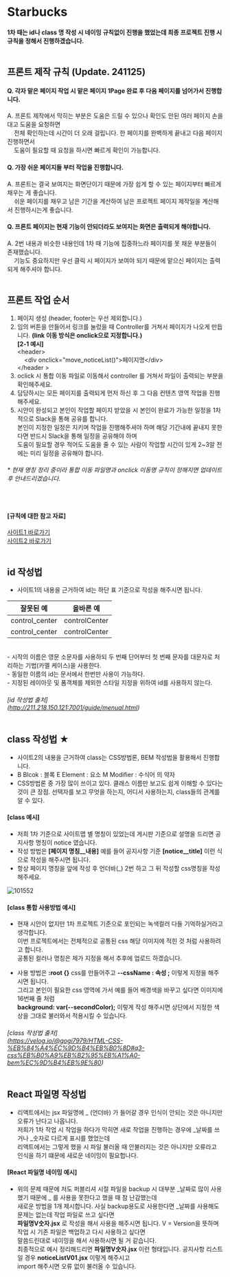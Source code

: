 # Starbucks

#### 1차 때는 id나 class 명 작성 시 네이밍 규칙없이 진행을 했었는데 최종 프로젝트 진행 시 규칙을 정해서 진행하겠습니다.<br/><br/>

## 프론트 제작 규칙 (Update. 241125)<br/>
#### Q. 각자 맡은 페이지 작업 시 맡은 페이지 1Page 완료 후 다음 페이지를 넘어가서 진행합니다.<br/>
A. 프론트 제작에서 막히는 부분은 도움은 드릴 수 있으나 확인도 안된 여러 페이지 손을 대고 도움을 요청하면 <br/>
&nbsp;&nbsp;&nbsp;&nbsp;전체 확인하는데 시간이 더 오래 걸립니다. 한 페이지를 완벽하게 끝내고 다음 페이지 진행하면서 <br/>
&nbsp;&nbsp;&nbsp;&nbsp;도움이 필요할 때 요청을 하시면 빠르게 확인이 가능합니다.<br/>
#### Q. 가장 쉬운 페이지들 부터 작업을 진행합니다.<br/>
A. 프론트는 결국 보여지는 화면단이기 때문에 가장 쉽게 할 수 있는 페이지부터 빠르게 채우는 게 좋습니다.<br/>
&nbsp;&nbsp;&nbsp;&nbsp;쉬운 페이지를 채우고 남은 기간을 계산하여 남은 프로젝트 페이지 제작일을 계산해서 진행하시는게 좋습니다.<br/>
#### Q. 프론트 페이지는 현재 기능이 안되더라도 보여지는 화면은 출력되게 해야합니다.<br/>
A. 2번 내용과 비슷한 내용인데 1차 때 기능에 집중하느라 페이지를 못 채운 부분들이 존재했습니다. <br/>
&nbsp;&nbsp;&nbsp;&nbsp;기능도 중요하지만 우선 클릭 시 페이지가 보여야 되기 때문에 맡으신 페이지는 출력되게 해주셔야 합니다.<br/><br/>
   
## 프론트 작업 순서<br/>
1. 페이지 생성 (header, footer는 우선 제외합니다.) <br/>
2. 임의 버튼을 만들어서 링크를 눌렀을 때 Controller를 거쳐서 페이지가 나오게 만듭니다. <b>(link 이동 방식은 onclick으로 지정합니다.)</b> <br/>
<b>[2-1 예시]</b> <br/>
   &lt;header&gt; <br/>
   &nbsp;&nbsp;&nbsp; &lt;div onclick="move_noticeList()"&gt;페이지명&lt;/div&gt; <br/>
   &lt;/header &gt; <br/>
3. oclick 시 통합 이동 파일로 이동해서 controller 를 거쳐서 파일이 출력되는 부분을 확인헤주세요.<br/>
4. 담당하시는 모든 페이지를 출력되게 먼저 하신 후 그 다음 컨텐츠 영역 작업을 진행 해주세요.<br/>
5. 시안이 완성되고 본인이 작업할 페이지 받았을 시 본인이 완료가 가능한 일정을 1차적으로 Slack을 통해 공유를 합니다.<br/>
본인이 지정한 일정은 지키며 작업을 진행해주셔야 하며 해당 기간내에 끝내지 못한다면 반드시 Slack을 통해 일정을 공유해야 하며<br/>
도움이 필요할 경우 적어도 도움을 줄 수 있는 사람이 작업할 시간이 있게 2~3알 전에는 미리 일정을 공유해야 합니다.<br/>

###### * 현재 명칭 정리 중이라 통합 이동 파일명과 onclick 이동명 규칙이 정해지면 업데이트 후 안내드리겠습니다.<br/><br/><br/>

#### [규칙에 대한 참고 자료]
[사이트1 바로가기](http://211.218.150.121:7001/guide/menual.html) <br/>
[사이트2 바로가기](https://velog.io/@gogi7979/HTML-CSS-%EB%84%A4%EC%9D%B4%EB%B0%8D#q3-css%EB%B0%A9%EB%B2%95%EB%A1%A0-bem%EC%9D%B4%EB%9E%80)<br/><br/>

## id 작성법
- 사이트1의 내용을 근거하여 id는 하단 표 기준으로 작성을 해주시면 됩니다.

|잘못된 예|올바른 예|
|------------|------------|
| control_center | controlCenter |
| control_center | controlCenter |
<br/>
- 시작의 이름은 영문 소문자를 사용하되 두 번째 단어부터 첫 번째 문자를 대문자로 처리하는 기법(카멜 케이스)을 사용한다.<br/>
- 동일한 이름의 id는 문서에서 한번만 사용이 가능하다.<br/>
- 지정된 레이아웃 및 폼객체를 제외한 스타일 지정을 위하여 id를 사용하지 않는다.<br/>

###### [id 작성법 출처] <br/> (http://211.218.150.121:7001/guide/menual.html)<br/><br/>

## class 작성법 ★<br/>
- 사이트2의 내용을 근거하여 class는 CSS방법론, BEM 작성법을 활용해서 진행합니다. <br/>
- B Blcok : 블록 E Element : 요소 M Modifier : 수식어 의 약자 <br/>
- CSS방법론 중 가장 많이 쓰이고 있다. 클래스 이름만 보고도 쉽게 이해할 수 있다는 것이 큰 장점. 선택자를 보고 무엇을 하는지, 어디서 사용하는지, class들의 관계를 알 수 있다. <br/>

#### [class 예시]
- 저희 1차 기준으로 사이트맵 별 명칭이 있었는데 게시판 기준으로 설명을 드리면 공지사항 명칭이 notice 였습니다. <br/>
- 작성 방법은 <b>[페이지 명칭__내용]</b> 예를 들어 공지사항 기준 <b>[notice__title]</b> 이런 식으로 작성을 해주시면 됩니다. <br/>
- 항상 페이지 명칭을 앞에 작성 후 언더바(_) 2번 하고 그 뒤 작성할 css명칭을 작성해주세요. <br/>

![101552](https://github.com/user-attachments/assets/7ef8564d-c529-4ef5-9b4e-14cfa29b9876)

#### [class 통합 사용방법 예시]  
- 현재 시안이 없지만 1차 프로젝트 기준으로 포인되는 녹색컬러 다들 기억하실거라고 생각합니다. <br/>
이번 프로젝트에서는 전체적으로 공통된 css 해당 이미지에 적힌 것 처럼 사용하려고 합니다. <br/>
공통된 컬러나 명칭은 제가 지정을 해서 추후에 업로드 하겠습니다.  <br/>

- 사용 방법은 <b>:root {}</b> css를 만들어주고  <b>--cssName : 속성 ;</b> 이렇게 지정을 해주시면 됩니다. <br/>
그리고 본인이 필요한 css 영역에 가서 예를 들어 배경색을 바꾸고 싶다면 이미지에 16번째 줄 처럼 <br/>
<b>background: var(--secondColor);</b> 이렇게 작성 해주시면 상단에서 지정한 색상을 그대로 불러와서 적용시킬 수 있습니다. <br/>

###### [class 작성법 출처] <br/> (https://velog.io/@gogi7979/HTML-CSS-%EB%84%A4%EC%9D%B4%EB%B0%8D#q3-css%EB%B0%A9%EB%B2%95%EB%A1%A0-bem%EC%9D%B4%EB%9E%80)<br/><br/>

## React 파일명 작성법<br/>
- 리액트에서는 jsx 파일명에 _ (언더바) 가 들어갈 경우 인식이 안되는 것은 아니지만 오류가 난다고 나옵니다. <br/>
저희가 1차 작업 시 작업을 하다가 막히면 새로 작업을 진행하는 경우에 _날짜를 쓰거나 _숫자로 다르게 표시를 했었는데 <br/>
리액트에서는 그렇게 했을 시 파일 불러올 때 안불러지는 것은 아니지만 오류라고 인식을 하기 떄문에 새로운 네이밍이 필요헙나다.<br/>

#### [React 파일명 네이밍 예시] 
- 위의 문제 때문에 저도 퍼블리셔 시절 파일을 backup 시 대부분 _날짜로 많이 사용했기 때문에 _ 를 사용을 못한다고 했을 때 참 난감했는데 <br/>
새로운 방법을 1개 제시합니다. 사실 backup용도로 사용한다면 _날짜를 사용해도 문제는 없는데 작업 파일로 쓰고 싶다면  <br/>
<b>파일명V숫자.jsx</b> 로 작성을 해서 사용을 해주시면 됩니다. V = Version을 뜻하며 작업 시 기존 파일은 백업하고 다시 사용하고 싶다면  <br/>
말씀드린대로 네이밍을 해서 사용하시면 될 거 같습니다. <br/>
최종적으로 예시 정리해드리면 <b>파일명V숫자.jsx</b> 이런 형태입니다. 공지사항 리스트일 경우 <b>noticeListV01.jsx</b> 이렇게 해주시고  <br/>
import 해주시면 오류 없이 불러올 수 있습니다.
